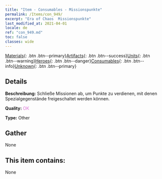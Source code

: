 ```yaml
---
title: "Item - Consumables - Missionspunkte"
permalink: /Items/con_949/
excerpt: "Era of Chaos  Missionspunkte"
last_modified_at: 2021-04-01
locale: de
ref: "con_949.md"
toc: false
classes: wide
---
```

 [Materials](/de/Items/){: .btn .btn--primary}[Artifacts](/de/Items/Artifacts/){: .btn .btn--success}[Units](/de/Items/Units/){: .btn .btn--warning}[Heroes](/de/Items/Heroes/){: .btn .btn--danger}[Consumables](/de/Items/Consumables/){: .btn .btn--info}[Unknown](/de/Items/Unknown/){: .btn .btn--primary}

## Details
 **Beschreibung:** Schließe Missionen ab, um Punkte zu verdienen, mit denen Spezialgegenstände freigeschaltet werden können.

 **Quality:** <span style="color: #DA70D6">OK</span>

 **Type:** Other

## Gather

  None

## This item contains:

  None


